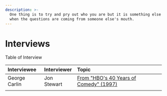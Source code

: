 ```yaml
---
description: >-
  One thing is to try and pry out who you are but it is something else entirely
  when the questions are coming from someone else's mouth.
---
```


# Interviews

Table of Interview

| Interviewee | Interviewer | Topic |
| :--- | :--- | :--- |
| George Carlin | Jon Stewart | [From "HBO's 40 Years of Comedy" \(1997\)](https://www.youtube.com/watch?v=nCGGWeD_EJk)  |
|  |  |  |

